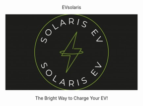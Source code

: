 <div align="center">
    <p align="center">EVsolaris</p>
    <p align="center"><img  src="https://github.com/AbirBokhtiar/EVsolaris/blob/main/image/EVsolaris.png" height="240px" width="420px"></p>
    <p>The Bright Way to Charge Your EV!</p>
</div>
